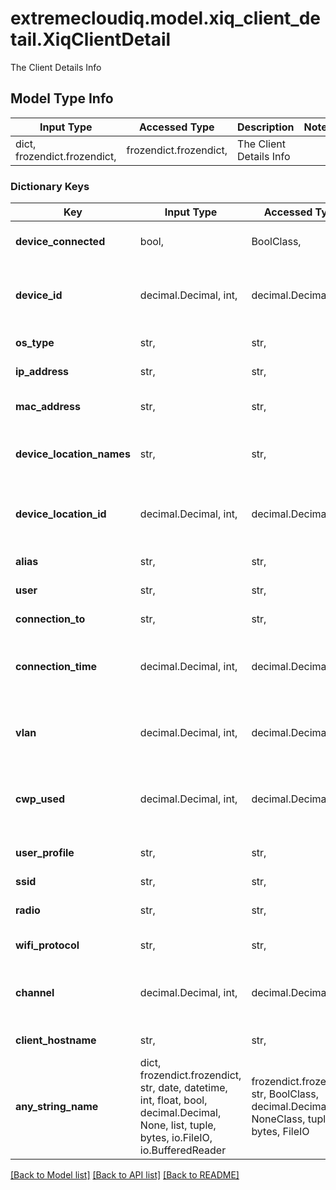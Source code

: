 # extremecloudiq.model.xiq_client_detail.XiqClientDetail

The Client Details Info

## Model Type Info
Input Type | Accessed Type | Description | Notes
------------ | ------------- | ------------- | -------------
dict, frozendict.frozendict,  | frozendict.frozendict,  | The Client Details Info | 

### Dictionary Keys
Key | Input Type | Accessed Type | Description | Notes
------------ | ------------- | ------------- | ------------- | -------------
**device_connected** | bool,  | BoolClass,  | The device connected value | [optional] 
**device_id** | decimal.Decimal, int,  | decimal.Decimal,  | The device ID | [optional] value must be a 64 bit integer
**os_type** | str,  | str,  | The client Os Type | [optional] 
**ip_address** | str,  | str,  | The client Ip Address | [optional] 
**mac_address** | str,  | str,  | The client mac Address | [optional] 
**device_location_names** | str,  | str,  | The location hierarchical tree | [optional] 
**device_location_id** | decimal.Decimal, int,  | decimal.Decimal,  | The location ID | [optional] value must be a 64 bit integer
**alias** | str,  | str,  | The client alias name | [optional] 
**user** | str,  | str,  | The user name | [optional] 
**connection_to** | str,  | str,  | The Ap hostname | [optional] 
**connection_time** | decimal.Decimal, int,  | decimal.Decimal,  | The connection Time | [optional] value must be a 64 bit integer
**vlan** | decimal.Decimal, int,  | decimal.Decimal,  | The vlan | [optional] value must be a 32 bit integer
**cwp_used** | decimal.Decimal, int,  | decimal.Decimal,  | The Captive Web Portal used | [optional] value must be a 32 bit integer
**user_profile** | str,  | str,  | The user profile name | [optional] 
**ssid** | str,  | str,  | The SSID | [optional] 
**radio** | str,  | str,  | The Radio Info (2G,5G,6G) | [optional] 
**wifi_protocol** | str,  | str,  | The wifi Protocol | [optional] 
**channel** | decimal.Decimal, int,  | decimal.Decimal,  | The channel value | [optional] value must be a 32 bit integer
**client_hostname** | str,  | str,  | The Client hostName | [optional] 
**any_string_name** | dict, frozendict.frozendict, str, date, datetime, int, float, bool, decimal.Decimal, None, list, tuple, bytes, io.FileIO, io.BufferedReader | frozendict.frozendict, str, BoolClass, decimal.Decimal, NoneClass, tuple, bytes, FileIO | any string name can be used but the value must be the correct type | [optional]

[[Back to Model list]](../../README.md#documentation-for-models) [[Back to API list]](../../README.md#documentation-for-api-endpoints) [[Back to README]](../../README.md)

